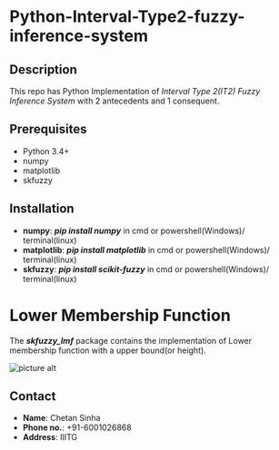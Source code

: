 # Python-Interval-Type2-fuzzy-inference-system

## Description
This repo has Python Implementation of _Interval Type 2(IT2) Fuzzy Inference System_ with 2 antecedents and 1 consequent.

## Prerequisites
* Python 3.4+
* numpy
* matplotlib
* skfuzzy

## Installation
* __numpy__: ___pip install numpy___ in cmd or powershell(Windows)/ terminal(linux)
* __matplotlib__: ___pip install matplotlib___ in cmd or powershell(Windows)/ terminal(linux)
* __skfuzzy__: ___pip install scikit-fuzzy___ in cmd or powershell(Windows)/ terminal(linux)
# Lower Membership Function

The ___skfuzzy_lmf___ package contains the implementation of Lower membership function with a upper bound(or height).

  ![picture alt](https://cloud.githubusercontent.com/assets/3812788/21205088/a242af88-c26f-11e6-9fb9-fc04216e334a.png "( 9 point membership function graph")
  
## Contact
* __Name__: Chetan Sinha
* __Phone no.__: +91-6001026868
* __Address__: IIITG
